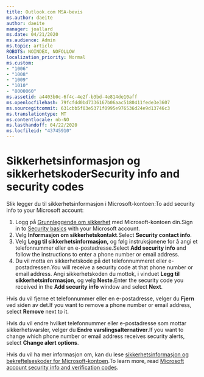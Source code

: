 ```yaml
---
title: Outlook.com MSA-bevis
ms.author: daeite
author: daeite
manager: joallard
ms.date: 04/21/2020
ms.audience: Admin
ms.topic: article
ROBOTS: NOINDEX, NOFOLLOW
localization_priority: Normal
ms.custom:
- "1006"
- "1008"
- "1009"
- "1010"
- "8000060"
ms.assetid: a4403b0c-6f4c-4e2f-b3bd-4e814de10aff
ms.openlocfilehash: 79fcfdd0bd7336167b06aac5180411fede3e3607
ms.sourcegitcommit: 631cbb5f03e5371f0995e976536d24e9d13746c3
ms.translationtype: MT
ms.contentlocale: nb-NO
ms.lasthandoff: 04/22/2020
ms.locfileid: "43745910"
---
```

# <a name="security-info-and-security-codes"></a><span data-ttu-id="99826-102">Sikkerhetsinformasjon og sikkerhetskoder</span><span class="sxs-lookup"><span data-stu-id="99826-102">Security info and security codes</span></span>

<span data-ttu-id="99826-103">Slik legger du til sikkerhetsinformasjon i Microsoft-kontoen:</span><span class="sxs-lookup"><span data-stu-id="99826-103">To add security info to your Microsoft account:</span></span>

1. <span data-ttu-id="99826-104">Logg på [Grunnleggende om sikkerhet](https://account.microsoft.com/security) med Microsoft-kontoen din.</span><span class="sxs-lookup"><span data-stu-id="99826-104">Sign in to [Security basics](https://account.microsoft.com/security) with your Microsoft account.</span></span>
1. <span data-ttu-id="99826-105">Velg **Informasjon om sikkerhetskontakt**.</span><span class="sxs-lookup"><span data-stu-id="99826-105">Select **Security contact info**.</span></span>
1. <span data-ttu-id="99826-106">Velg **Legg til sikkerhetsinformasjon,** og følg instruksjonene for å angi et telefonnummer eller en e-postadresse.</span><span class="sxs-lookup"><span data-stu-id="99826-106">Select **Add security info** and follow the instructions to enter a phone number or email address.</span></span>
1. <span data-ttu-id="99826-107">Du vil motta en sikkerhetskode på det telefonnummeret eller e-postadressen.</span><span class="sxs-lookup"><span data-stu-id="99826-107">You will receive a security code at that phone number or email address.</span></span> <span data-ttu-id="99826-108">Angi sikkerhetskoden du mottok, i vinduet **Legg til sikkerhetsinformasjon,** og velg **Neste**.</span><span class="sxs-lookup"><span data-stu-id="99826-108">Enter the security code you received in the **Add security info** window and select **Next**.</span></span>

<span data-ttu-id="99826-109">Hvis du vil fjerne et telefonnummer eller en e-postadresse, velger du **Fjern** ved siden av det.</span><span class="sxs-lookup"><span data-stu-id="99826-109">If you want to remove a phone number or email address, select **Remove** next to it.</span></span>

<span data-ttu-id="99826-110">Hvis du vil endre hvilket telefonnummer eller e-postadresse som mottar sikkerhetsvarsler, velger du **Endre varslingsalternativer**.</span><span class="sxs-lookup"><span data-stu-id="99826-110">If you want to change which phone number or email address receives security alerts, select **Change alert options**.</span></span>

<span data-ttu-id="99826-111">Hvis du vil ha mer informasjon om, kan du lese [sikkerhetsinformasjon og bekreftelseskoder for Microsoft-kontoen](https://support.microsoft.com/help/12428/).</span><span class="sxs-lookup"><span data-stu-id="99826-111">To learn more, read [Microsoft account security info and verification codes](https://support.microsoft.com/help/12428/).</span></span>